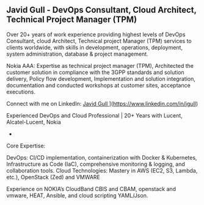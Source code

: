 
Javid Gull  - DevOps Consultant, Cloud Architect, Technical Project Manager (TPM) 
-

Over 20+ years of work experience providing highest levels of  DevOps Consultant, cloud Architect, Technical project Manager (TPM)  services to clients worldwide, with skills in development, operations, deployment, system administration, database & project management.

Nokia AAA: Expertise as technical project manager (TPM), Architected the customer solution in compliance with the 3GPP standards and solution delivery, Policy flow development,  Implementation and solution integration, documentation and conducted workshops at customer sites, acceptance executions.

Connect with me on LinkedIn: [Javid Gull ](https://www.linkedin.com/in/jgull)](https://www.linkedin.com/in/jgull)

Experienced DevOps and Cloud Professional | 20+ Years with Lucent, Alcatel-Lucent, Nokia 


-
Core Expertise:

DevOps: CI/CD implementation, containerization with Docker & Kubernetes, Infrastructure as Code (IaC), comprehensive monitoring & logging, and collaboration tools.
Cloud Technologies: Mastery in AWS (EC2, S3, Lambda, etc.), OpenStack (Zed) and VMWARE 

Experience on NOKIA’s CloudBand CBIS and CBAM, openstack and vmware, HEAT, Ansible, and cloud scripting YAML/Json. 
